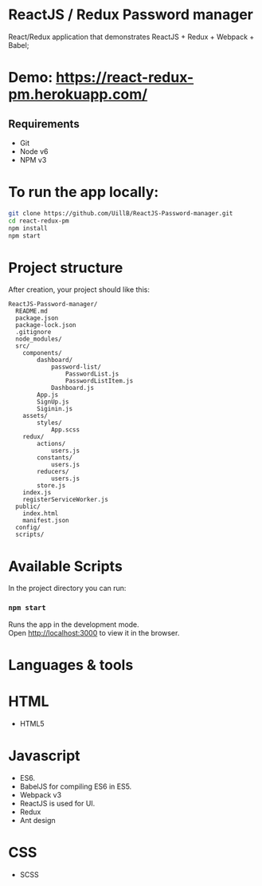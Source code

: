 # ReactJS / Redux Password manager

React/Redux application that demonstrates ReactJS + Redux + Webpack + Babel;

# Demo: https://react-redux-pm.herokuapp.com/

## Requirements
* Git
* Node v6
* NPM v3
# To run the app locally:

```bash
git clone https://github.com/UillB/ReactJS-Password-manager.git
cd react-redux-pm
npm install
npm start
```
# Project structure

After creation, your project should like this:

```
ReactJS-Password-manager/
  README.md
  package.json
  package-lock.json
  .gitignore
  node_modules/
  src/
    components/
        dashboard/
            password-list/
                PasswordList.js
                PasswordListItem.js
            Dashboard.js
        App.js
        SignUp.js
        Siginin.js
    assets/
        styles/
            App.scss
    redux/
        actions/
            users.js
        constants/
            users.js
        reducers/
            users.js
        store.js
    index.js
    registerServiceWorker.js
  public/
    index.html
    manifest.json
  config/
  scripts/
```


# Available Scripts
In the project directory you can run:

### `npm start`

Runs the app in the development mode.<br>
Open [http://localhost:3000](http://localhost:3000) to view it in the browser.

# Languages & tools

# HTML
* HTML5

# Javascript
* ES6.
* BabelJS for compiling ES6 in ES5.
* Webpack v3
* ReactJS is used for UI.
* Redux
* Ant design

# CSS
* SCSS

